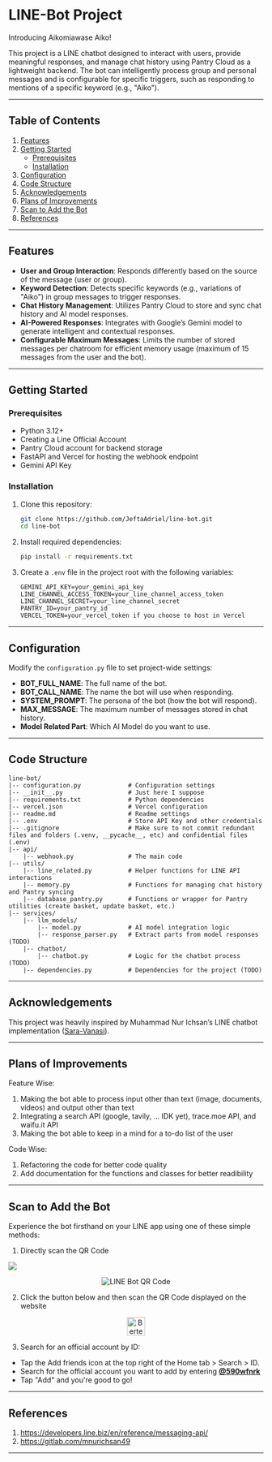 # LINE-Bot Project

Introducing Aikomiawase Aiko!

This project is a LINE chatbot designed to interact with users, provide meaningful responses, and manage chat history using Pantry Cloud as a lightweight backend. The bot can intelligently process group and personal messages and is configurable for specific triggers, such as responding to mentions of a specific keyword (e.g., "Aiko").

---

## Table of Contents
1. [Features](#features)
2. [Getting Started](#getting-started)
   - [Prerequisites](#prerequisites)
   - [Installation](#installation)
3. [Configuration](#configuration)
4. [Code Structure](#code-structure)
5. [Acknowledgements](#acknowledgements)
6. [Plans of Improvements](#plans-of-improvements)
7. [Scan to Add the Bot](#scan-to-add-the-bot)
8. [References](#references)

---

## Features
- **User and Group Interaction**: Responds differently based on the source of the message (user or group).
- **Keyword Detection**: Detects specific keywords (e.g., variations of "Aiko") in group messages to trigger responses.
- **Chat History Management**: Utilizes Pantry Cloud to store and sync chat history and AI model responses.
- **AI-Powered Responses**: Integrates with Google’s Gemini model to generate intelligent and contextual responses.
- **Configurable Maximum Messages**: Limits the number of stored messages per chatroom for efficient memory usage (maximum of 15 messages from the user and the bot).

---

## Getting Started

### Prerequisites
- Python 3.12+
- Creating a Line Official Account
- Pantry Cloud account for backend storage
- FastAPI and Vercel for hosting the webhook endpoint
- Gemini API Key

### Installation
1. Clone this repository:
   ```bash
   git clone https://github.com/JeftaAdriel/line-bot.git
   cd line-bot
   ```

2. Install required dependencies:
   ```bash
   pip install -r requirements.txt
   ```

3. Create a `.env` file in the project root with the following variables:
   ```env
   GEMINI_API_KEY=your_gemini_api_key
   LINE_CHANNEL_ACCESS_TOKEN=your_line_channel_access_token
   LINE_CHANNEL_SECRET=your_line_channel_secret
   PANTRY_ID=your_pantry_id
   VERCEL_TOKEN=your_vercel_token if you choose to host in Vercel
   ```

---

## Configuration

Modify the `configuration.py` file to set project-wide settings:
- **BOT_FULL_NAME**: The full name of the bot.
- **BOT_CALL_NAME**: The name the bot will use when responding.
- **SYSTEM_PROMPT**: The persona of the bot (how the bot will respond).
- **MAX_MESSAGE**: The maximum number of messages stored in chat history.
- **Model Related Part**: Which AI Model do you want to use.

---

## Code Structure

```
line-bot/
|-- configuration.py             # Configuration settings
|-- __init__.py                  # Just here I suppose
|-- requirements.txt             # Python dependencies
|-- vercel.json                  # Vercel configuration
|-- readme.md                    # Readme settings
|-- .env                         # Store API Key and other credentials
|-- .gitignore                   # Make sure to not commit redundant files and folders (.venv, __pycache__, etc) and confidential files (.env)
|-- api/
    |-- webhook.py               # The main code
|-- utils/
    |-- line_related.py          # Helper functions for LINE API interactions
    |-- memory.py                # Functions for managing chat history and Pantry syncing
    |-- database_pantry.py       # Functions or wrapper for Pantry utilities (create basket, update basket, etc.)
|-- services/
    |-- llm_models/
        |-- model.py             # AI model integration logic
        |-- response_parser.py   # Extract parts from model responses (TODO)
    |-- chatbot/
        |-- chatbot.py           # Logic for the chatbot process (TODO)
    |-- dependencies.py          # Dependencies for the project (TODO)
```

---

## Acknowledgements

This project was heavily inspired by Muhammad Nur Ichsan’s LINE chatbot implementation ([Sara-Vanasi](https://gitlab.com/mnurichsan49/sara-vanasi)).

---

## Plans of Improvements

Feature Wise:
1. Making the bot able to process input other than text (image, documents, videos) and output other than text
2. Integrating a search API (google, tavily, ... IDK yet), trace.moe API, and waifu.it API
3. Making the bot able to keep in a mind for a to-do list of the user

Code Wise:
1. Refactoring the code for better code quality
2. Add documentation for the functions and classes for better readibility

---

## Scan to Add the Bot

Experience the bot firsthand on your LINE app using one of these simple methods:

1. Directly scan the QR Code 

![](https://qr-official.line.me/gs/M_590wfnrk_GW.png)

<div align = center> 
<picture>
  <!-- Use a smaller QR code image for smaller screen sizes -->
  <source srcset="https://qr-official.line.me/gs/M_590wfnrk_GW-small.png" media="(max-width: 600px)">
  <!-- Use the regular QR code for larger screen sizes -->
  <source srcset="https://qr-official.line.me/gs/M_590wfnrk_GW.png" media="(min-width: 601px)">
  <img src="https://qr-official.line.me/gs/M_590wfnrk_GW.png" alt="LINE Bot QR Code" style="max-width: 200px;">
</div>
</picture>

2. Click the button below and then scan the QR Code displayed on the website

<div align=center> <a href="https://lin.ee/I1ALAga"><img src="https://scdn.line-apps.com/n/line_add_friends/btn/id.png" alt="Berteman" height="36" border="0"></a>
</div>

3. Search for an official account by ID:
- Tap the Add friends icon at the top right of the Home tab > Search > ID.
- Search for the official account you want to add by entering <b> <u> @590wfnrk </u> </b>
- Tap "Add" and you're good to go!

---

## References

1. https://developers.line.biz/en/reference/messaging-api/
2. https://gitlab.com/mnurichsan49

---